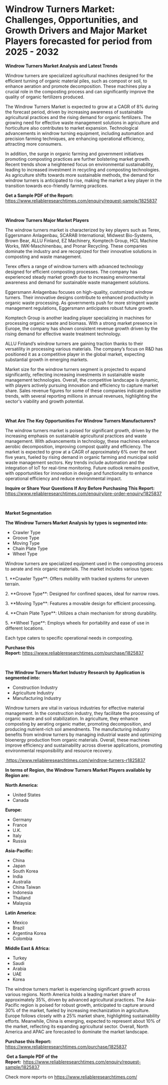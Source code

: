 <p><h1>Windrow Turners Market: Challenges, Opportunities, and Growth Drivers and Major Market Players forecasted for period from 2025 - 2032</h1></p><p><strong>Windrow Turners Market Analysis and Latest Trends</strong></p>
<p><p>Windrow turners are specialized agricultural machines designed for the efficient turning of organic material piles, such as compost or soil, to enhance aeration and promote decomposition. These machines play a crucial role in the composting process and can significantly improve the quality of organic fertilizers produced.</p><p>The Windrow Turners Market is expected to grow at a CAGR of 8% during the forecast period, driven by increasing awareness of sustainable agricultural practices and the rising demand for organic fertilizers. The growing need for effective waste management solutions in agriculture and horticulture also contributes to market expansion. Technological advancements in windrow turning equipment, including automation and precision farming techniques, are enhancing operational efficiency, attracting more consumers.</p><p>In addition, the surge in organic farming and government initiatives promoting composting practices are further bolstering market growth. Recent trends show a heightened focus on environmental sustainability, leading to increased investment in recycling and composting technologies. As agriculture shifts towards more sustainable methods, the demand for windrow turners is anticipated to rise, making the market a key player in the transition towards eco-friendly farming practices.</p></p>
<p><strong>Get a Sample PDF of the Report:&nbsp;</strong> <a href="https://www.reliableresearchtimes.com/enquiry/request-sample/1825837?utm_campaign=2457&utm_medium=2&utm_source=Github&utm_content=ia&utm_term=18022025&utm_id=windrow-turners">https://www.reliableresearchtimes.com/enquiry/request-sample/1825837</a></p>
<p>&nbsp;</p>
<p><strong>Windrow Turners Major Market Players</strong></p>
<p><p>The windrow turners market is characterized by key players such as Terex, Eggersmann Anlagenbau, SCARAB International, Midwest Bio-Systems, Brown Bear, ALLU Finland, EZ Machinery, Komptech Group, HCL Machine Works, IWK-Maschinenbau, and Pronar Recycling. These companies dominate the industry and are recognized for their innovative solutions in composting and waste management.</p><p>Terex offers a range of windrow turners with advanced technology designed for efficient composting processes. The company has experienced steady market growth due to increasing environmental awareness and demand for sustainable waste management solutions.</p><p>Eggersmann Anlagenbau focuses on high-quality, customized windrow turners. Their innovative designs contribute to enhanced productivity in organic waste processing. As governments push for more stringent waste management regulations, Eggersmann anticipates robust future growth.</p><p>Komptech Group is another leading player specializing in machines for processing organic waste and biomass. With a strong market presence in Europe, the company has shown consistent revenue growth driven by the rising demand for effective waste treatment technology.</p><p>ALLU Finland’s windrow turners are gaining traction thanks to their versatility in processing various materials. The company’s focus on R&D has positioned it as a competitive player in the global market, expecting substantial growth in emerging markets.</p><p>Market size for the windrow turners segment is projected to expand significantly, reflecting increasing investments in sustainable waste management technologies. Overall, the competitive landscape is dynamic, with players actively pursuing innovation and efficiency to capture market share. Sales revenue figures for some of these companies indicate positive trends, with several reporting millions in annual revenues, highlighting the sector's viability and growth potential.</p></p>
<p>&nbsp;</p>
<p><strong>What Are The Key Opportunities For Windrow Turners Manufacturers?</strong></p>
<p><p>The windrow turners market is poised for significant growth, driven by the increasing emphasis on sustainable agricultural practices and waste management. With advancements in technology, these machines enhance aerobic decomposition, improving compost quality and efficiency. The market is expected to grow at a CAGR of approximately 6% over the next five years, fueled by rising demand in organic farming and municipal solid waste management sectors. Key trends include automation and the integration of IoT for real-time monitoring. Future outlook remains positive, with opportunities for innovation in design and functionality to enhance operational efficiency and reduce environmental impact.</p></p>
<p><strong>Inquire or Share Your Questions If Any Before Purchasing This Report:</strong> <a href="https://www.reliableresearchtimes.com/enquiry/pre-order-enquiry/1825837?utm_campaign=2457&utm_medium=2&utm_source=Github&utm_content=ia&utm_term=18022025&utm_id=windrow-turners">https://www.reliableresearchtimes.com/enquiry/pre-order-enquiry/1825837</a></p>
<p>&nbsp;</p>
<p><strong>Market Segmentation</strong></p>
<p><strong>The Windrow Turners Market Analysis by types is segmented into:</strong></p>
<p><ul><li>Crawler Type</li><li>Groove Type</li><li>Moving Type</li><li>Chain Plate Type</li><li>Wheel Type</li></ul></p>
<p><p>Windrow turners are specialized equipment used in the composting process to aerate and mix organic materials. The market includes various types: </p><p>1. **Crawler Type**: Offers mobility with tracked systems for uneven terrain.</p><p>2. **Groove Type**: Designed for confined spaces, ideal for narrow rows.</p><p>3. **Moving Type**: Features a movable design for efficient processing.</p><p>4. **Chain Plate Type**: Utilizes a chain mechanism for strong durability.</p><p>5. **Wheel Type**: Employs wheels for portability and ease of use in different locations. </p><p>Each type caters to specific operational needs in composting.</p></p>
<p><strong>Purchase this Report:&nbsp;</strong><a href="https://www.reliableresearchtimes.com/purchase/1825837?utm_campaign=2457&utm_medium=2&utm_source=Github&utm_content=ia&utm_term=18022025&utm_id=windrow-turners">https://www.reliableresearchtimes.com/purchase/1825837</a></p>
<p>&nbsp;</p>
<p><strong>The Windrow Turners Market Industry Research by Application is segmented into:</strong></p>
<p><ul><li>Construction Industry</li><li>Agriculture Industry</li><li>Manufacturing Industry</li></ul></p>
<p><p>Windrow turners are vital in various industries for effective material management. In the construction industry, they facilitate the processing of organic waste and soil stabilization. In agriculture, they enhance composting by aerating organic matter, promoting decomposition, and producing nutrient-rich soil amendments. The manufacturing industry benefits from windrow turners by managing industrial waste and optimizing bioenergy production from organic materials. Overall, these machines improve efficiency and sustainability across diverse applications, promoting environmental responsibility and resource recovery.</p></p>
<p><a href="https://www.reliableresearchtimes.com/windrow-turners-r1825837?utm_campaign=2457&utm_medium=2&utm_source=Github&utm_content=ia&utm_term=18022025&utm_id=windrow-turners">&nbsp;https://www.reliableresearchtimes.com/windrow-turners-r1825837</a></p>
<p><strong>In terms of Region, the Windrow Turners Market Players available by Region are:</strong></p>
<p>
    <p> <strong> North America: </strong>
        <ul>
            <li>United States</li>
            <li>Canada</li>
        </ul>
        </p> 
    <p> <strong> Europe: </strong>
        <ul>
            <li>Germany</li>
            <li>France</li>
            <li>U.K.</li>
            <li>Italy</li>
            <li>Russia</li>
        </ul>
        </p> 
    <p> <strong> Asia-Pacific: </strong>
        <ul>
            <li>China</li>
            <li>Japan</li>
            <li>South Korea</li>
            <li>India</li>
            <li>Australia</li>
            <li>China Taiwan</li>
            <li>Indonesia</li>
            <li>Thailand</li>
            <li>Malaysia</li>
        </ul>
        </p> 
    <p> <strong> Latin America: </strong>
        <ul>
            <li>Mexico</li>
            <li>Brazil</li>
            <li>Argentina Korea</li>
            <li>Colombia</li>
        </ul>
        </p> 
    <p> <strong> Middle East & Africa: </strong>
        <ul>
            <li>Turkey</li>
            <li>Saudi</li>
            <li>Arabia</li>
            <li>UAE</li>
            <li>Korea</li>
        </ul>
    </p>
    </p>
<p><p>The windrow turners market is experiencing significant growth across various regions. North America holds a leading market share of approximately 35%, driven by advanced agricultural practices. The Asia-Pacific region is poised for robust growth, anticipated to capture around 30% of the market, fueled by increasing mechanization in agriculture. Europe follows closely with a 25% market share, highlighting sustainability efforts. Meanwhile, China is emerging, expected to represent about 10% of the market, reflecting its expanding agricultural sector. Overall, North America and APAC are forecasted to dominate the market landscape.</p></p>
<p><strong>Purchase this Report: </strong><a href="https://www.reliableresearchtimes.com/purchase/1825837?utm_campaign=2457&utm_medium=2&utm_source=Github&utm_content=ia&utm_term=18022025&utm_id=windrow-turners">https://www.reliableresearchtimes.com/purchase/1825837</a></p>
<p>&nbsp;<strong>Get a Sample PDF of the Report:&nbsp;&nbsp;</strong><a href="https://www.reliableresearchtimes.com/enquiry/request-sample/1825837?utm_campaign=2457&utm_medium=2&utm_source=Github&utm_content=ia&utm_term=18022025&utm_id=windrow-turners">https://www.reliableresearchtimes.com/enquiry/request-sample/1825837</a></p>
<p><strong></strong></p>
<p>Check more reports on <a href="https://www.reliableresearchtimes.com/?utm_campaign=2457&utm_medium=2&utm_source=Github&utm_content=ia&utm_term=18022025&utm_id=windrow-turners">https://www.reliableresearchtimes.com/</a></p>